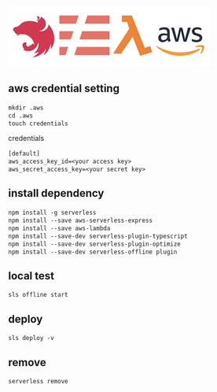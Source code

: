 <img src="./serverless.png"/>

## aws credential setting

```
mkdir .aws
cd .aws
touch credentials
```

credentials

```
[default]
aws_access_key_id=<your access key>
aws_secret_access_key=<your secret key>
```

## install dependency

```
npm install -g serverless
npm install --save aws-serverless-express
npm install --save aws-lambda
npm install --save-dev serverless-plugin-typescript
npm install --save-dev serverless-plugin-optimize
npm install --save-dev serverless-offline plugin
```

## local test

```
sls offline start
```

## deploy

```
sls deploy -v
```

## remove

```
serverless remove
```
